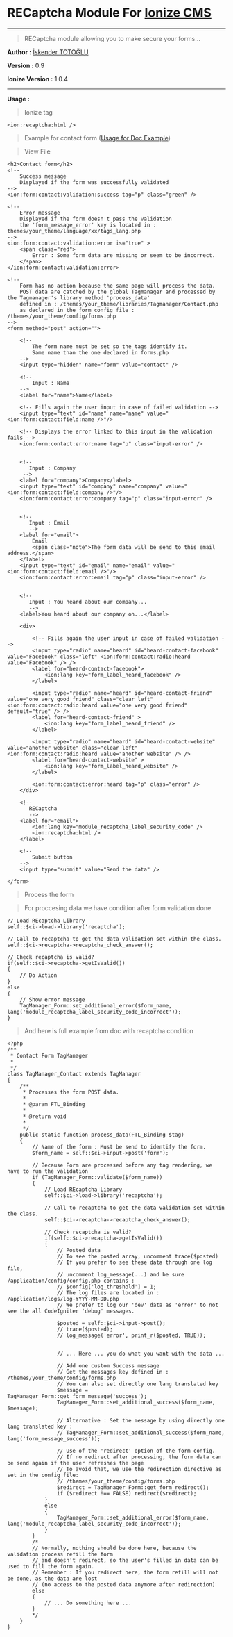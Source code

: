 # RECaptcha Module For [Ionize CMS](http://ionizecms.com "Ionize CMS") #
----------
> RECaptcha module allowing you to make secure your forms...

**Author :** [İskender TOTOĞLU](http://altivebir.com.tr "ALTI ve BIR IT.")

**Version :** 0.9

**Ionize Version :** 1.0.4

----------
**Usage :**
> Ionize tag 

    <ion:recaptcha:html />
>Example for contact form ([Usage for Doc Example](http://doc.ionizecms.com/en/tags-reference/form-tags "Usage for Doc Example"))

> View File

    <h2>Contact form</h2>
	<!--
	    Success message
	    Displayed if the form was successfully validated
	-->
	<ion:form:contact:validation:success tag="p" class="green" />
 
	<!--
	    Error message
	    Displayed if the form doesn't pass the validation
	    the 'form_message_error' key is located in : themes/your_theme/language/xx/tags_lang.php
	-->
	<ion:form:contact:validation:error is="true" >
	    <span class="red">
	        Error : Some form data are missing or seem to be incorrect.
	    </span>
	</ion:form:contact:validation:error>
 
	<!--
	    Form has no action because the same page will process the data.
	    POST data are catched by the global Tagmanager and processed by the Tagmanager's library method 'process_data'
	    defined in : /themes/your_theme/libraries/Tagmanager/Contact.php
	    as declared in the form config file : /themes/your_theme/config/forms.php
	-->
	<form method="post" action="">
	 
	    <!--
	        The form name must be set so the tags identify it.
	        Same name than the one declared in forms.php
	    -->
	    <input type="hidden" name="form" value="contact" />
	 
	    <!--
	        Input : Name
	    -->
	    <label for="name">Name</label>
	 
	    <!-- Fills again the user input in case of failed validation -->
	    <input type="text" id="name" name="name" value="<ion:form:contact:field:name />"/>
	 
	    <!-- Displays the error linked to this input in the validation fails -->
	    <ion:form:contact:error:name tag="p" class="input-error" />
	 
	 
	    <!--
	       Input : Company
	     -->
	    <label for="company">Company</label>
	    <input type="text" id="company" name="company" value="<ion:form:contact:field:company />"/>
	    <ion:form:contact:error:company tag="p" class="input-error" />
	 
	 
	    <!--
	       Input : Email
	       -->
	    <label for="email">
	        Email
	        <span class="note">The form data will be send to this email address.</span>
	    </label>
	    <input type="text" id="email" name="email" value="<ion:form:contact:field:email />"/>
	    <ion:form:contact:error:email tag="p" class="input-error" />
	 
	 
	    <!--
	       Input : You heard about our company...
	       -->
	    <label>You heard about our company on...</label>
	 
	    <div>
	 
	        <!-- Fills again the user input in case of failed validation -->
	        <input type="radio" name="heard" id="heard-contact-facebook" value="Facebook" class="left" <ion:form:contact:radio:heard value="Facebook" /> />
	        <label for="heard-contact-facebook">
	            <ion:lang key="form_label_heard_facebook" />
	        </label>
	 
	        <input type="radio" name="heard" id="heard-contact-friend" value="one very good friend" class="clear left" <ion:form:contact:radio:heard value="one very good friend"  default="true" /> />
	        <label for="heard-contact-friend" >
	            <ion:lang key="form_label_heard_friend" />
	        </label>
	 
	        <input type="radio" name="heard" id="heard-contact-website" value="another website" class="clear left" <ion:form:contact:radio:heard value="another website" /> />
	        <label for="heard-contact-website" >
	            <ion:lang key="form_label_heard_website" />
	        </label>
	 
	        <ion:form:contact:error:heard tag="p" class="error" />
	    </div>
		
		<!--
	       RECaptcha
	       -->
	    <label for="email">
	        <ion:lang key="module_recaptcha_label_security_code" />
	        <ion:recaptcha:html />
	    </label>
	 
	    <!--
	        Submit button
	    -->
	    <input type="submit" value="Send the data" />
	 
	</form>

>Process the form

>For proccesing data we have condition after form validation done

	// Load REcaptcha Library
    self::$ci->load->library('recaptcha');

	// Call to recaptcha to get the data validation set within the class.
    self::$ci->recaptcha->recaptcha_check_answer();

	// Check recaptcha is valid?
	if(self::$ci->recaptcha->getIsValid())
	{
        // Do Action
	}
	else
	{
		// Show error message
		TagManager_Form::set_additional_error($form_name, lang('module_recaptcha_label_security_code_incorrect'));
	}

>And here is full example from doc with recaptcha condition

    <?php
	/**
	 * Contact Form TagManager
	 *
	 */
	class TagManager_Contact extends TagManager
	{
	    /**
	     * Processes the form POST data.
	     *
	     * @param FTL_Binding
	     *
	     * @return void
	     *
	     */
	    public static function process_data(FTL_Binding $tag)
	    {
	        // Name of the form : Must be send to identify the form.
	        $form_name = self::$ci->input->post('form');
	 
	        // Because Form are processed before any tag rendering, we have to run the validation
	        if (TagManager_Form::validate($form_name))
	        {
				// Load REcaptcha Library
	            self::$ci->load->library('recaptcha');

				// Call to recaptcha to get the data validation set within the class.
	            self::$ci->recaptcha->recaptcha_check_answer();

				// Check recaptcha is valid?
				if(self::$ci->recaptcha->getIsValid())
				{
		            // Posted data
		            // To see the posted array, uncomment trace($posted)
		            // If you prefer to see these data through one log file,
		            // uncomment log_message(...) and be sure /application/config/config.php contains :
		            // $config['log_threshold'] = 1;
		            // The log files are located in : /application/logs/log-YYYY-MM-DD.php
		            // We prefer to log our 'dev' data as 'error' to not see the all CodeIgniter 'debug' messages.
		 
		            $posted = self::$ci->input->post();
		            // trace($posted);
		            // log_message('error', print_r($posted, TRUE));
		 
		 
		            // ... Here ... you do what you want with the data ...
		 
		            // Add one custom Success message
		            // Get the messages key defined in : /themes/your_theme/config/forms.php
		            // You can also set directly one lang translated key
		            $message = TagManager_Form::get_form_message('success');
		            TagManager_Form::set_additional_success($form_name, $message);
		 
		            // Alternative : Set the message by using directly one lang translated key :
		            // TagManager_Form::set_additional_success($form_name, lang('form_message_success'));
		 
		            // Use of the 'redirect' option of the form config.
		            // If no redirect after processing, the form data can be send again if the user refreshes the page
		            // To avoid that, we use the redirection directive as set in the config file:
		            // /themes/your_theme/config/forms.php
		            $redirect = TagManager_Form::get_form_redirect();
		            if ($redirect !== FALSE) redirect($redirect);
				}
				else
				{
					TagManager_Form::set_additional_error($form_name, lang('module_recaptcha_label_security_code_incorrect'));
				}
			}
	        /*
	        // Normally, nothing should be done here, because the validation process refill the form
	        // and doesn't redirect, so the user's filled in data can be used to fill the form again.
	        // Remember : If you redirect here, the form refill will not be done, as the data are lost
	        // (no access to the posted data anymore after redirection)
	        else
	        {
	            // ... Do something here ...
	        }
	        */
	    }
	}